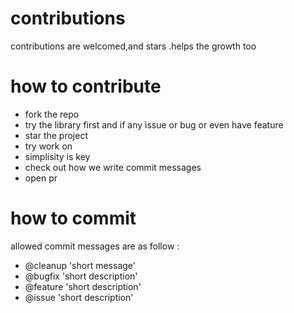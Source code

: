 # contributions

contributions are welcomed,and stars .helps the growth too

# how to contribute

- fork the repo
- try the library first and if any issue or bug or even have feature
- star the project
- try work on
- simplisity is key 
- check out how we write commit messages
- open pr 

# how to commit

 allowed commit messages are as follow :
 
  - @cleanup 'short message'
  - @bugfix 'short description'
  - @feature 'short description'
  - @issue 'short description'